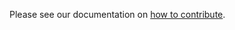 Please see our documentation on [how to contribute](http://hackers4peace.viewdocs.io/plp-docs/contribute).
